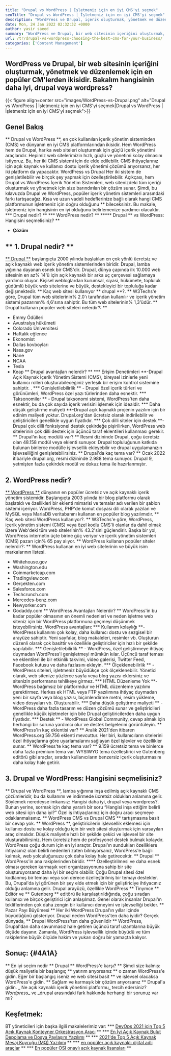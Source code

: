```yaml
---
title: "Drupal vs WordPress | İşletmeniz için en iyi CMS'yi seçmek" 
seoTitle: "Drupal vs WordPress | İşletmeniz için en iyi CMS'yi seçmek" 
description: "WordPress ve Drupal, içerik oluşturmak, yönetmek ve düzenlemek için iki popüler içerik yönetim sistemidir. Bu blog, hangi CMS'nin işletmeniz için en iyi olduğunu gösterir." 
date: Mon, 24 Jan 2022 02:32:32 +0000
author: yasir saeed
summary: "WordPress ve Drupal, bir web sitesinin içeriğini oluşturmak, yönetmek ve düzenlemek için en popüler CM'lerden ikisidir. Bakalım hangisinin daha iyi, drupal veya wordpress?" 
url: /tr/drupal-vs-wordpress-choosing-the-best-cms-for-your-business/
categories: ['Content Management']
---
```


## WordPress ve Drupal, bir web sitesinin içeriğini oluşturmak, yönetmek ve düzenlemek için en popüler CM'lerden ikisidir. Bakalım hangisinin daha iyi, drupal veya wordpress?

{{< figure align=center src="images/WordPress-vs-Drupal.png" alt="Drupal vs WordPress | İşletmeniz için en iyi CMS'yi seçmek|Drupal vs WordPress | İşletmeniz için en iyi CMS'yi seçmek">}}


## Genel Bakış
** Drupal vs WordPress **, en çok kullanılan içerik yönetim sisteminden (CMS) ve dünyanın en iyi CMS platformlarından ikisidir. Hem WordPress hem de Drupal, harika web siteleri oluşturmak için güçlü içerik yönetimi araçlarıdır. Hepimiz web sitelerimizin hızlı, güçlü ve yönetimi kolay olmasını istiyoruz. Bu, her iki CMS sistemi için de elde edilebilir. CMS ihtiyaçlarınız için açık kaynak ve kullanıcı dostu içerik yönetimi çözümü arıyorsanız, her iki platform da yapacaktır. WordPress vs Drupal Her iki sistem de genişletilebilir ve birçok şey yapmak için özelleştirilebilir.
Açıkçası, hem Drupal vs WordPress İçerik Yönetim Sistemleri, web sitenizdeki tüm içeriği oluşturmak ve yönetmek için size barındırılan bir çözüm sunar. Şimdi, bu kılavuzda Drupal ve WordPress, popüler içerik yönetim sistemleri arasındaki farkı tartışacağız. Kısa ve uzun vadeli hedeflerinize bağlı olarak hangi CMS platformunun işletmeniz için doğru olduğunu ** bileceksiniz. Bu makale, işletmeniz için hangisinin en iyi olduğunu belirlemenize yardımcı olacaktır.
  *** Drupal nedir? **
  *** WordPress nedir? **
  ***** Drupal ** vs WordPress: Hangisini seçmelisiniz? **
  * **Çözüm**

## ** 1. Drupal nedir? **
[** Drupal **][1] başlangıçta 2000 yılında başlatılan en çok yönlü ücretsiz ve açık kaynaklı web içerik yönetim sistemlerinden biridir. Drupal, lamba yığınına dayanan esnek bir CMS'dir.
Drupal, dünya çapında ilk 10.000 web sitesinin en az% 14'ü için açık kaynaklı bir arka uç çerçevesi sağlamaya yardımcı oluyor. Kişisel webloglardan kurumsal, siyasi, hükümete, topluluk güdümlü büyük web sitelerine ve büyük, destekleyici bir topluluğa kadar değişmektedir.
** Kaç web sitesi kullanıyor ** drupal **?. ** W3Techs'e göre, Drupal tüm web sitelerinin% 2.0'ı tarafından kullanılır ve içerik yönetim sistemi pazarının% 4,6'sına sahiptir. Bu tüm web sitelerinin% 1,3'üdür.
** Drupal kullanan popüler web siteleri nelerdir?: **
  * Emmy Ödülleri
  * Avustralya hükümeti
  * Colorado Üniversitesi
  * Haftalık eğlence
  * Ekonomist
  * Dallas kovboyları
  * Nasa.gov
  * Nane
  * NCAA
  * Tesla
  * Keap
** Drupal avantajları nelerdir? ** [][2]
  *** Erişim Denetimleri **-Drupal Açık Kaynak İçerik Yönetim Sistemi (CMS), bireysel izinlerle yeni kullanıcı rolleri oluşturabileceğiniz yerleşik bir erişim kontrol sistemine sahiptir. .
  *** Genişletilebilirlik ** - Drupal özel içerik türleri ve görünümleri, WordPress özel yazı türlerinden daha esnektir.
  *** Taksonomiler ** - Drupal taksonomi sistemi, WordPress'ten daha esnektir, bu da çok sayıda içerik verisini işlemek için idealdir.
  *** Daha düşük geliştirme maliyeti **-Drupal açık kaynaklı projenin yazılım için bir edinim maliyeti yoktur. Drupal.org'dan ücretsiz olarak indirilebilir ve geliştiricileri genellikle uygun fiyatlıdır.
  *** Çok dilli siteler için destek **-Drupal çok dilli fonksiyonel destek çekirdeğe pişirilirken, WordPress web sitelerinin çok dilli destek için üçüncü taraf eklentileri kullanması gerekir.
** Drupal'ın kaç modülü var? ** Resmi dizininde Drupal, çoğu ücretsiz olan 48.158 modül veya eklenti sunuyor. Drupal topluluğunun katkıda bulunan binlerce modülle işlevsellik ekleyebilir ve drupal uygulamanızın işlevselliğini genişletebilirsiniz.
** Drupal'da kaç tema var? ** Ocak 2022 itibariyle drupal.org, resmi dizininde 2.988 tema sunuyor. Drupal 9, yetmişten fazla çekirdek modül ve dokuz tema ile hazırlanmıştır.

## 2. WordPress nedir?
[** WordPress **][3] dünyanın en popüler ücretsiz ve açık kaynaklı içerik yönetim sistemidir. Başlangıçta 2003 yılında bir blog platformu olarak başlatıldı ve özellikleri bir eklenti mimarisi ve temalar adı verilen bir şablon sistemi içeriyor. WordPress, PHP'de komut dosyası dili olarak yazılan ve MySQL veya MariaDB veritabanını kullanan en popüler blog yazılımıdır.
** Kaç web sitesi WordPress kullanıyor?. ** W3Techs'e göre, WordPress, içerik yönetim sistemi (CMS) veya özel kodlu CMS'li olanlar da dahil olmak üzere Web'deki tüm web sitelerinin% 43.2'sini güçlendirir. Başka bir yol, WordPress internetin üçte birine güç veriyor ve içerik yönetim sistemleri (CMS) pazarı için% 65 pay alıyor.
** WordPress kullanan popüler siteler nelerdir?: **
WordPress kullanan en iyi web sitelerinin ve büyük isim markalarının listesi.
  * Whitehouse.gov
  * Washington.edu
  * Coinmarketcap.com
  * Tradingview.com
  * Gerçekten.com
  * Salesforce.com
  * Techcrunch.com
  * Mercedes-benz.com
  * Newyorker.com
  * Godaddy.com
** WordPress Avantajları Nelerdir? ** [][4]
WordPress'in bu kadar popüler olmasının en önemli nedenleri ve neden işletme web siteniz için bir WordPress platformuna geçmeyi düşünmek isteyebilirsiniz. WordPress avantajları:
  *** Kullanım kolaylığı **-WordPress kullanımı çok kolay, daha kullanıcı dostu ve sezgisel bir arayüze sahiptir. Yeni sayfalar, blog makaleleri, resimler vb. Oluşturun düzenli olarak çok basittir ve özellikle geliştiriciler için hızlı bir şekilde yapılabilir.
  *** Genişletilebilirlik ** - WordPress, özel geliştirmeye ihtiyaç duymadan WordPress'i genişletmeyi mümkün kılar. Üçüncü taraf teması ve eklentileri ile bir etkinlik takvimi, video galerisi, Twitter Feed, Facebook kutusu ve daha fazlasını ekleyin.
  *** Ölçeklenebilirlik ** - WordPress siteleri, işletmeniz büyüdükçe çok ölçeklenebilir. Yönetici olarak, web sitenize yüzlerce sayfa veya blog yazısı eklersiniz ve sitenizin performansı tehlikeye girmez.
  *** HTML Düzenleme Yok **-WordPress bağımsız bir platformdur ve HTML düzenleme yazılımı gerektirmez. Herkes ek HTML veya FTP yazılımına ihtiyaç duymadan yeni bir sayfa veya blog yazısı, biçimlendirme metni, resim yükleme, video dosyaları vb. Oluşturabilir.
  *** Daha düşük geliştirme maliyeti ** - WordPress daha fazla tasarım ve düzen çözümü sunar ve geliştiricileri genellikle küçük işletmeler için bile Drupal geliştiricilerden daha uygun fiyatlıdır.
  *** Destek ** - WordPress Global Community, cevap almak için herhangi bir soruna yardımcı olur ve destek belgelerini görüntüleyin. [][5]
** WordPress'in kaç eklentisi var? ** Aralık 2021'den itibaren WordPress.org 59.756 eklenti mevcuttur. Her biri, kullanıcıların sitelerini özel ihtiyaçlarına göre uyarlamalarını sağlayan özel işlevler ve özellikler sunar.
** WordPress'te kaç tema var? ** 9.159 ücretsiz tema ve binlerce daha fazla premium tema var. WYSIWYG tema özelleştirici ve Gutenberg editörü gibi araçlar, sıradan kullanıcıların benzersiz içerik oluşturmasını daha kolay hale getirir.

## 3. Drupal ve WordPress: Hangisini seçmelisiniz?
** Drupal ve WordPress **, lamba yığınına inşa edilmiş açık kaynaklı CMS çözümleridir, bu da kullanımı ve indirmede ücretsiz oldukları anlamına gelir. Söylemek neredeyse imkansız: Hangisi daha iyi, drupal veya wordpress?. Bunun yerine, sormak için daha yararlı bir soru “Hangisi inşa ettiğim belirli web sitesi için daha iyi?” Özel iş ihtiyaçlarınız için doğru aracı seçmeye odaklanmalısınız. ** WordPress CMS vs Drupal CMS ** tartışmasına basit bir cevap yok.
** WordPress **, geliştiricilerin işlevsellik eklemesi için kullanıcı dostu ve kolay olduğu için bir web sitesi oluşturmak için varsayılan araç olmalıdır. Düşük maliyetle hızlı bir şekilde çekici ve işlevsel bir site oluşturabilirsiniz. Hem ücretsiz hem de profesyonel destek bulmak kolaydır. WordPress çoğu durum için en iyi araçtır. Drupal'ın sundukları özelliklere ihtiyacınız olan belirli nedenleri zaten bilmiyorsanız, WordPress'e bağlı kalmak, web yolculuğunuzu çok daha kolay hale getirecektir.
** Drupal ** WordPress'in ana rakiplerinden biridir. **** Özelleştirilmesi ve daha esnek olması gereken karmaşık veri organizasyonuna sahip bir site oluşturuyorsanız daha iyi bir seçim olabilir. Çoğu Drupal sitesi özel kodlanmış bir temayı veya son derece özelleştirilmiş bir temayı destekler. Bu, Drupal'da iyi görünen bir şey elde etmek için bir geliştiriciye ihtiyacınız olduğu anlamına gelir. Drupal arayüzü, özellikle WordPress ** Tinymce ** Editör ve ** Gutenberg ** editörü ile karşılaştırıldığında, çoğu sıradan kullanıcı ve birçok geliştirici için anlaşılmaz. Genel olarak insanlar Drupal'ın tekliflerinden çok daha zengin bir kullanıcı deneyimi ve işlevselliği bekler.
** Pazar Payı Büyümesi ** Her iki WordPress Drupal'ın yıllar içinde büyüdüğünü gösteriyor. Drupal neden WordPress'ten daha iyidir? Gerçek dünyada, ** Drupal WordPress'ten daha güvenlidir ** WordPress, Drupal'dan daha savunmasız hale getiren üçüncü taraf uzantılarına büyük ölçüde dayanır. Zamanla, WordPress işlevsellik içinde büyüdü ve tüm rakiplerine büyük ölçüde hakim ve yukarı doğru bir yamaçta kalıyor.

## Sonuç: {#4A1A}
** En iyi seçim nedir ** Drupal ** WordPress'e karşı? ** Şimdi size kalmış: düşük maliyetle bir başlangıç ​​** yatırım arıyorsanız ** o zaman WordPress'e gidin. Eğer bir başlangıç ​​iseniz ve web sitesi basit ** ve işlevsel olacaksa WordPress'e gidin. ** Sağlam ve karmaşık bir çözüm arıyorsanız ** Drupal'a gidin.
_ Ne açık kaynaklı içerik yönetimi platformu_ tercih edersiniz? _Wordpress__ ve _drupal arasındaki fark hakkında herhangi bir sorunuz var mı?

## Keşfetmek:
BT yöneticileri için başka ilgili makalelerimiz var:
  *** [DevOps 2021 için Top 5 Açık Kaynak Konteyner Orkestrasyon Aracı][7] **
  *** [En İyi Açık Kaynak Bulut Depolama ve Dosya Paylaşım Yazılımı][8] **
  *** [2021'de Top 5 Açık Kaynak Mesaj Kuyruğu (MQ) Yazılımı][9] **
  *** [en popüler açık kaynaklı dijital adli araçlar][10] **
  *** [En popüler OSI onaylı açık kaynak lisansları][11] **

  
[1]: https://www.drupal.org/
[2]: https://kinsta.com/blog/wordpress-vs-drupal/#drupal-advantages
[3]: https://wordpress.org/
[4]: https://kinsta.com/blog/wordpress-vs-drupal/#wordpress-advantages
[5]: https://kinsta.com/blog/wordpress-vs-drupal/#how-many-plugins-and-themes-does-wordpress-have
[6]: mailto:yasir.saeed@aspose.com
[7]: https://blog.containerize.com/devops/top-5-open-source-container-orchestration-tools-for-devops-in-2021/
[8]: https://products.containerize.com/backup-and-sync/
[9]: https://blog.containerize.com/message-queue-software/top-5-open-source-message-queue-software-in-2021/
[10]: https://blog.containerize.com/digital-forensic-tools/top-5-open-source-digital-forensic-tools-in-2021/
[11]: https://blog.containerize.com/licenses-standards/top-5-most-popular-osi-approved-open-source-licenses-of-2021/
